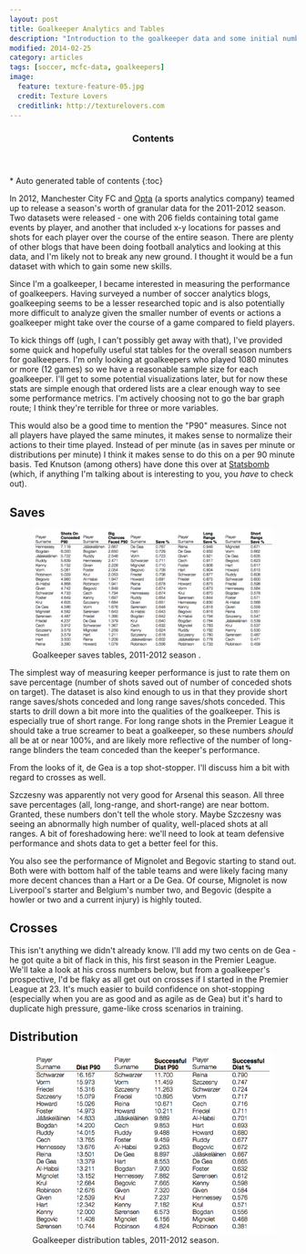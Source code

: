 ```yaml
---
layout: post
title: Goalkeeper Analytics and Tables
description: "Introduction to the goalkeeper data and some initial numbers."
modified: 2014-02-25
category: articles
tags: [soccer, mcfc-data, goalkeepers]
image:
  feature: texture-feature-05.jpg
  credit: Texture Lovers
  creditlink: http://texturelovers.com
--- 
```


<section id="table-of-contents" class="toc">
  <header>
    <h3>Contents</h3>
  </header>
<div id="drawer" markdown="1">
*  Auto generated table of contents
{:toc}
</div>
</section><!-- /#table-of-contents -->

In 2012, Manchester City FC and <a href="http://www.optasports.com" title="Opta">Opta</a> (a sports analytics company) teamed up to release a season's worth of granular data for the 2011-2012 season. Two datasets were released - one with 206 fields containing total game events by player, and another that included x-y locations for passes and shots for each player over the course of the entire season. There are plenty of other blogs that have been doing football analytics and looking at this data, and I'm likely not to break any new ground. I thought it would be a fun dataset with which to gain some new skills.

Since I'm a goalkeeper, I became interested in measuring the performance of goalkeepers. Having surveyed a number of soccer analytics blogs, goalkeeping seems to be a lesser researched topic and is also potentially more difficult to analyze given the smaller number of events or actions a goalkeeper might take over the course of a game compared to field players.

To kick things off (ugh, I can't possibly get away with that), I've provided some quick and hopefully useful stat tables for the overall season numbers for goalkeepers. I'm only looking at goalkeepers who played 1080 minutes or more (12 games) so we have a reasonable sample size for each goalkeeper. I'll get to some potential visualizations later, but for now these stats are simple enough that ordered lists are a clear enough way to see some performance metrics. I'm actively choosing not to go the bar graph route; I think they're terrible for three or more variables.

This would also be a good time to mention the "P90" measures. Since not all players have played the same minutes, it makes sense to normalize their actions to their time played.  Instead of per minute (as in saves per minute or distributions per minute) I think it makes sense to do this on a per 90 minute basis.  Ted Knutson (among others) have done this over at <a href='http://www.statsbomb.com' title='Statsbomb'>Statsbomb<a> (which, if anything I'm talking about is interesting to you, you *have* to check out).

## Saves

<figure>
  <img src="/images/Saves_Table.png">
  <figcaption>Goalkeeper saves tables, 2011-2012 season .</figcaption>
</figure>

The simplest way of measuring keeper performance is just to rate them on save percentage (number of shots saved out of number of conceded shots on target). The dataset is also kind enough to us in that they provide short range saves/shots conceded and long range saves/shots conceded. This starts to drill down a bit more into the qualities of the goalkeeper. This is especially true of short range.  For long range shots in the Premier League it should take a true screamer to beat a goalkeeper, so these numbers *should* all be at or near 100%, and are likely more reflective of the number of long-range blinders the team conceded than the keeper's performance.

From the looks of it, de Gea is a top shot-stopper. I'll discuss him a bit with regard to crosses as well.

Szczesny was apparently not very good for Arsenal this season. All three save percentages (all, long-range, and short-range) are near bottom. Granted, these numbers don't tell the whole story. Maybe Szczesny was seeing an abnormally high number of quality, well-placed shots at all ranges. A bit of foreshadowing here: we'll need to look at team defensive performance and shots data to get a better feel for this.

You also see the performance of Mignolet and Begovic starting to stand out. Both were with bottom half of the table teams and were likely facing many more decent chances than a Hart or a De Gea. Of course, Mignolet is now Liverpool's starter and Belgium's number two, and Begovic (despite a howler or two and a current injury) is highly touted.

## Crosses

This isn't anything we didn't already know. I'll add my two cents on de Gea - he got quite a bit of flack in this, his first season in the Premier League. We'll take a look at his cross numbers below, but from a goalkeeper's prospective, I'd be flaky as all get out on crosses if I started in the Premier League at 23. It's much easier to build confidence on shot-stopping (especially when you are as good and as agile as de Gea) but it's hard to duplicate high pressure, game-like cross scenarios in training.


## Distribution

<figure>
  <img src="/images/Dist_Table.png">
  <figcaption>Goalkeeper distribution tables, 2011-2012 season.</figcaption>
</figure>


